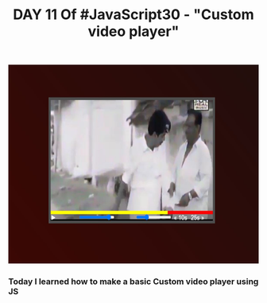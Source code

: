 <h1 align="center">DAY 11 Of #JavaScript30 - "Custom video player"</h2>
<br>
<p align="center">
  <img src="output.JPG" height="400px" width="800p">
</p>
<h3> Today I learned how to make a basic Custom video player using JS</h3>
